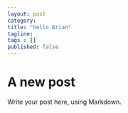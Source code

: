 ```yaml
---
layout: post 
category: 
title: "hello Brian"
tagline: 
tags : [] 
published: false
---
```


# A new post #

Write your post here, using Markdown.

